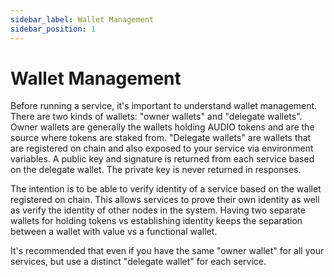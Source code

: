 ```yaml
---
sidebar_label: Wallet Management
sidebar_position: 1
---
```


# Wallet Management

Before running a service, it's important to understand wallet management. There are two kinds of wallets: "owner wallets" and "delegate wallets". Owner wallets are generally the wallets holding AUDIO tokens and are the source where tokens are staked from. "Delegate wallets" are wallets that are registered on chain and also exposed to your service via environment variables. A public key and signature is returned from each service based on the delegate wallet. The private key is never returned in responses.

The intention is to be able to verify identity of a service based on the wallet registered on chain. This allows services to prove their own identity as well as verify the identity of other nodes in the system. Having two separate wallets for holding tokens vs establishing identity keeps the separation between a wallet with value vs a functional wallet.

It's recommended that even if you have the same "owner wallet" for all your services, but use a distinct "delegate wallet" for each service.
